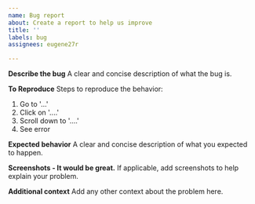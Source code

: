 ```yaml
---
name: Bug report
about: Create a report to help us improve
title: ''
labels: bug
assignees: eugene27r

---
```


**Describe the bug**
A clear and concise description of what the bug is.

**To Reproduce**
Steps to reproduce the behavior:
1. Go to '...'
2. Click on '....'
3. Scroll down to '....'
4. See error

**Expected behavior**
A clear and concise description of what you expected to happen.

**Screenshots - It would be great.**
If applicable, add screenshots to help explain your problem.

**Additional context**
Add any other context about the problem here.
